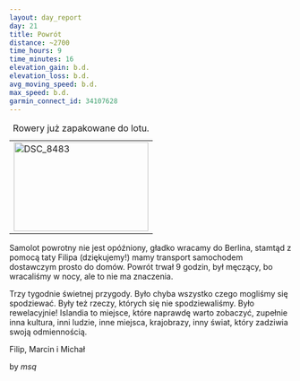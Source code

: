 ```yaml
---
layout: day_report
day: 21
title: Powrót
distance: ~2700
time_hours: 9
time_minutes: 16
elevation_gain: b.d.
elevation_loss: b.d.
avg_moving_speed: b.d.
max_speed: b.d.
garmin_connect_id: 34107628
---
```


<table class="image right">
  <caption>Rowery już zapakowane do lotu.</caption>
  <tr>
    <td>
      <a href="http://www.flickr.com/photos/michalbugno/4645020544/sizes/l" title="DSC_8483 by Michal Bugno, on Flickr"><img src="http://farm4.static.flickr.com/3393/4645020544_38db3dc8d6_m.jpg" width="240" height="159" alt="DSC_8483" /></a>
    </td>
  </tr>
</table>
Samolot powrotny nie jest opóźniony, gładko wracamy do Berlina, stamtąd z pomocą
taty Filipa  (dziękujemy!) mamy transport samochodem dostawczym prosto do domów.
Powrót trwał 9 godzin, był męczący, bo wracaliśmy w nocy, ale to nie ma
znaczenia.

Trzy tygodnie świetnej przygody. Było chyba wszystko czego mogliśmy się
spodziewać. Były też rzeczy, których się nie spodziewaliśmy. Było rewelacyjnie!
Islandia to miejsce, które naprawdę warto zobaczyć, zupełnie inna kultura, inni
ludzie, inne miejsca, krajobrazy, inny świat, który zadziwia swoją odmiennością.

Filip, Marcin i Michał

by *msq*
